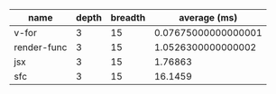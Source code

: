 | name        | depth | breadth | average (ms)        |
| ----------- | ----- | ------- | ------------------- |
| v-for       | 3     | 15      | 0.07675000000000001 |
| render-func | 3     | 15      | 1.0526300000000002  |
| jsx         | 3     | 15      | 1.76863             |
| sfc         | 3     | 15      | 16.1459             |